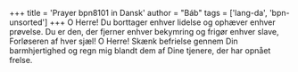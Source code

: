 +++
title = 'Prayer bpn8101 in Dansk'
author = "Báb"
tags = ['lang-da', 'bpn-unsorted']
+++
O Herre! Du borttager enhver lidelse og ophæver enhver prøvelse. Du er den, der fjerner enhver bekymring og frigør enhver slave, Forløseren af hver sjæl! O Herre! Skænk befrielse gennem Din barmhjertighed og regn mig blandt dem af Dine tjenere, der har opnået frelse.
